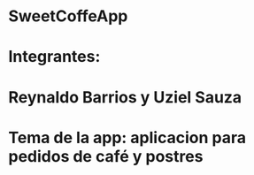 # SweetCoffeApp

# Integrantes:
# Reynaldo Barrios y Uziel Sauza

# Tema de la app: aplicacion para pedidos de café y postres
